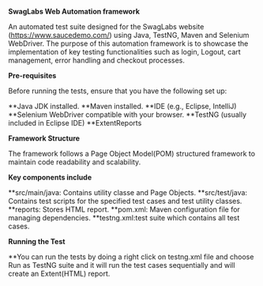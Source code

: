 **SwagLabs Web Automation framework**

An automated test suite designed for the SwagLabs website (https://www.saucedemo.com/) using Java, TestNG, Maven and Selenium WebDriver. The purpose of this automation framework is to showcase the implementation of key testing functionalities such as login, Logout, cart management, error handling and checkout processes.

**Pre-requisites**

Before running the tests, ensure that you have the following set up:

**Java JDK installed.
**Maven installed.
**IDE (e.g., Eclipse, IntelliJ)
**Selenium WebDriver compatible with your browser.
**TestNG (usually included in Eclipse IDE)
**ExtentReports 

**Framework Structure**

The framework follows a Page Object Model(POM) structured framework to maintain code readability and scalability.

**Key components include**

**src/main/java: Contains utility classe and Page Objects.
**src/test/java: Contains test scripts for the specified test cases and test utility classes.
**reports: Stores HTML report.
**pom.xml: Maven configuration file for managing dependencies.
**testng.xml:test suite which contains all test cases.

**Running the Test**

**You can run the tests by doing a right click on testng.xml file and choose Run as TestNG suite and it will run the test cases sequentially and will create an Extent(HTML) report.
